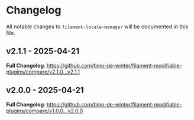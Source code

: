# Changelog

All notable changes to `filament-locale-manager` will be documented in this file.

## v2.1.1 - 2025-04-21

**Full Changelog**: https://github.com/timo-de-winter/filament-modifiable-plugins/compare/v2.1.0...v2.1.1

## v2.0.0 - 2025-04-21

**Full Changelog**: https://github.com/timo-de-winter/filament-modifiable-plugins/compare/v1.0.0...v2.0.0
